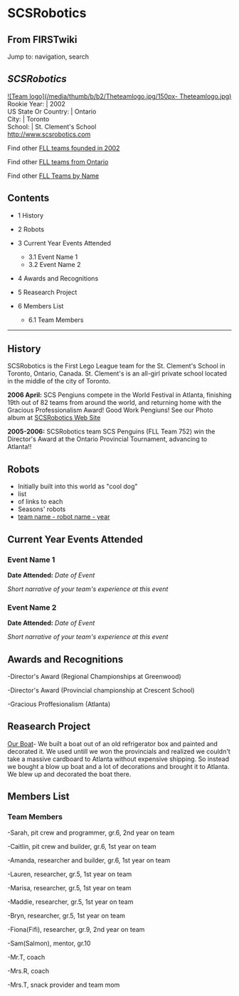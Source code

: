 # SCSRobotics

## From FIRSTwiki

Jump to: navigation, search

## _SCSRobotics_

[![Team logo](/media/thumb/b/b2/Theteamlogo.jpg/150px-
Theteamlogo.jpg)](Image:Theteamlogo.jpg "Team logo")<br>
Rookie Year: | 2002<br>
US State Or Country: | Ontario<br>
City: | Toronto<br>
School: | St. Clement's School<br>
<http://www.scsrobotics.com>

Find other [FLL teams founded in 2002](Category:FLL_teams_founded_in_2002 "Category:FLL teams
founded in 2002")

Find other [FLL teams from Ontario](Category:FLL_teams_from_Ontario "Category:FLL teams from Ontario")

Find other [FLL Teams by Name](Category:FLL_teams "Category:FLL
teams")

## Contents

- 1 History
- 2 Robots
- 3 Current Year Events Attended

  - 3.1 Event Name 1
  - 3.2 Event Name 2

- 4 Awards and Recognitions
- 5 Reasearch Project
- 6 Members List

  - 6.1 Team Members

--------------------------------------------------------------------------------

## History

SCSRobotics is the First Lego League team for the St. Clement's School in Toronto, Ontario, Canada. St. Clement's is an all-girl private school located in the middle of the city of Toronto.

**2006 April:** SCS Pengiuns compete in the World Festival in Atlanta, finishing 19th out of 82 teams from around the world, and returning home with the Gracious Professionalism Award! Good Work Pengiuns! See our Photo album at [SCSRobotics Web Site](http://www.scsrobotics.com "http://www.scsrobotics.com")

**2005-2006:** SCSRobotics team SCS Penguins (FLL Team 752) win the Director's Award at the Ontario Provincial Tournament, advancing to Atlanta!!

## Robots

- Initially built into this world as "cool dog"
- list
- of links to each
- Seasons' robots
- [team name - robot name - year](/index.php?title=FIRSTwiki:FLL_robot_page_format&action=edit "FIRSTwiki:FLL robot page format")

## Current Year Events Attended

### Event Name 1

**Date Attended:** _Date of Event_

_Short narrative of your team's experience at this event_

### Event Name 2

**Date Attended:** _Date of Event_

_Short narrative of your team's experience at this event_

## Awards and Recognitions

-Director's Award (Regional Championships at Greenwood)

-Director's Award (Provincial championship at Crescent School)

-Gracious Proffesionalism (Atlanta)

## Reasearch Project

[Our Boat](/index.php?title=Our_Boat&action=edit "Our Boat")- We built a boat out of an old refrigerator box and painted and decorated it. We used untill we won the provincials and realized we couldn't take a massive cardboard to Atlanta without expensive shipping. So instead we bought a blow up boat and a lot of decorations and brought it to Atlanta. We blew up and decorated the boat there.

## Members List

### Team Members

-Sarah, pit crew and programmer, gr.6, 2nd year on team

-Caitlin, pit crew and builder, gr.6, 1st year on team

-Amanda, researcher and builder, gr.6, 1st year on team

-Lauren, researcher, gr.5, 1st year on team

-Marisa, researcher, gr.5, 1st year on team

-Maddie, researcher, gr.5, 1st year on team

-Bryn, researcher, gr.5, 1st year on team

-Fiona(Fifi), researcher, gr.9, 2nd year on team

-Sam(Salmon), mentor, gr.10

-Mr.T, coach

-Mrs.R, coach

-Mrs.T, snack provider and team mom
